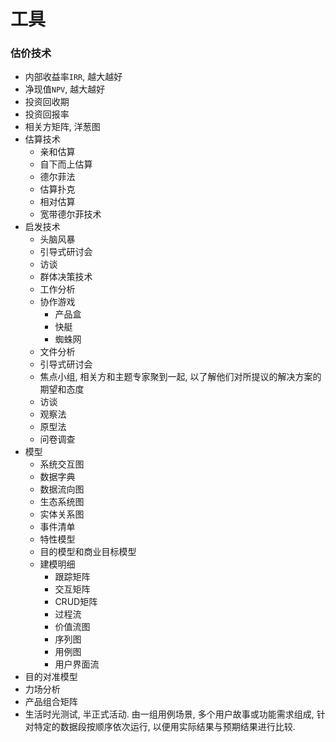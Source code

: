 # 工具

### 估价技术

* 内部收益率`IRR`, 越大越好
* 净现值`NPV`, 越大越好
* 投资回收期
* 投资回报率
* 相关方矩阵, 洋葱图
* 估算技术
	* 亲和估算
	* 自下而上估算
	* 德尔菲法
	* 估算扑克
	* 相对估算
	* 宽带德尔菲技术
* 启发技术
	* 头脑风暴
	* 引导式研讨会
	* 访谈
	* 群体决策技术
	* 工作分析
	* 协作游戏
		* 产品盒
		* 快艇
		* 蜘蛛网
	* 文件分析
	* 引导式研讨会
	* 焦点小组, 相关方和主题专家聚到一起, 以了解他们对所提议的解决方案的期望和态度
	* 访谈
	* 观察法
	* 原型法
	* 问卷调查
* 模型
	* 系统交互图
	* 数据字典
	* 数据流向图
	* 生态系统图
	* 实体关系图
	* 事件清单
	* 特性模型
	* 目的模型和商业目标模型
	* 建模明细
		* 跟踪矩阵
		* 交互矩阵
		* CRUD矩阵
		* 过程流
		* 价值流图
		* 序列图
		* 用例图
		* 用户界面流
* 目的对准模型
* 力场分析
* 产品组合矩阵
* 生活时光测试, 半正式活动. 由一组用例场景, 多个用户故事或功能需求组成, 针对特定的数据段按顺序依次运行, 以便用实际结果与预期结果进行比较.